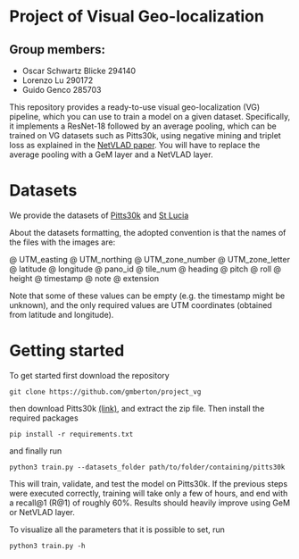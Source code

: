 # Project of Visual Geo-localization
## Group members:
   - Oscar Schwartz Blicke 294140
   - Lorenzo Lu 290172
   - Guido Genco 285703
   
This repository provides a ready-to-use visual geo-localization (VG) pipeline, which you can use to train a model on a given dataset.
Specifically, it implements a ResNet-18 followed by an average pooling, which can be trained on VG datasets such as Pitts30k, using negative mining and triplet loss as explained in the [NetVLAD paper](https://arxiv.org/abs/1511.07247).
You will have to replace the average pooling with a GeM layer and a NetVLAD layer.


# Datasets
We provide the datasets of [Pitts30k](https://drive.google.com/file/d/1QpF5nO1SivJ5QOx1kkhoCeMqFvvrksey/view?usp=sharing) and [St Lucia](https://drive.google.com/file/d/1nEmjnEePTQNdB0JdKFE8ISJMcfbZMPPZ/view?usp=sharing])

About the datasets formatting, the adopted convention is that the names of the files with the images are:

@ UTM_easting @ UTM_northing @ UTM_zone_number @ UTM_zone_letter @ latitude @ longitude @ pano_id @ tile_num @ heading @ pitch @ roll @ height @ timestamp @ note @ extension

Note that some of these values can be empty (e.g. the timestamp might be unknown), and the only required values are UTM coordinates (obtained from latitude and longitude).


# Getting started
To get started first download the repository

```git clone https://github.com/gmberton/project_vg```

then download Pitts30k [(link)](https://drive.google.com/file/d/1QpF5nO1SivJ5QOx1kkhoCeMqFvvrksey/view?usp=sharing), and extract the zip file.
Then install the required packages

 ```pip install -r requirements.txt```

and finally run

```python3 train.py --datasets_folder path/to/folder/containing/pitts30k```

This will train, validate, and test the model on Pitts30k.
If the previous steps were executed correctly, training will take only a few of hours, and end with a recall@1 (R@1) of roughly 60%. Results should heavily improve using GeM or NetVLAD layer.

To visualize all the parameters that it is possible to set, run 

```python3 train.py -h```

